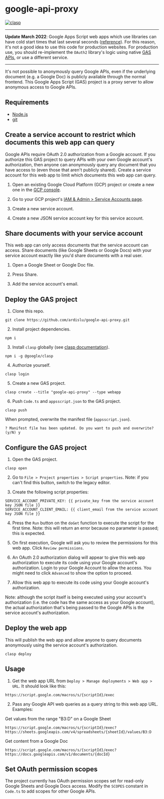 # google-api-proxy

[![clasp](https://img.shields.io/badge/built%20with-clasp-4285f4.svg)](https://github.com/google/clasp)

-----

**Update March 2022**: Google Apps Script web apps which use libraries can have cold start times that last several seconds ([reference](https://developers.google.com/apps-script/guides/libraries)). For this reason, it's not a good idea to use this code for production websites. For production use, you should re-implement the `OAuth2` library's logic using native [GAS APIs](https://developers.google.com/apps-script/reference/utilities/utilities), or use a different service.

-----

It's not possible to anonymously query Google APIs, even if the underlying document (e.g. a Google Doc) is publicly available through the normal frontend. This Google Apps Script (GAS) project is a proxy server to allow anonymous access to Google APIs.

## Requirements
- [Node.js](https://nodejs.org/)
- [git](https://git-scm.com/)

## Create a service account to restrict which documents this web app can query

Google APIs require OAuth 2.0 authorization from a Google account. If you authorize this GAS project to query APIs with your own Google account's authorization, then anyone can anonymously query any document that you have access to (even those that aren't publicly shared). Create a service account for this web app to limit which documents this web app can query.

1. Open an existing Google Cloud Platform (GCP) project or create a new one in the [GCP console](https://console.cloud.google.com/).

2. Go to your GCP project's [IAM & Admin > Service Accounts page](https://console.cloud.google.com/iam-admin/serviceaccounts).

3. Create a new service account.

4. Create a new JSON service account key for this service account.

## Share documents with your service account

This web app can only access documents that the service account can access. Share documents (like Google Sheets or Google Docs) with your service account exactly like you'd share documents with a real user.

1. Open a Google Sheet or Google Doc file.

2. Press Share.

3. Add the service account's email.

## Deploy the GAS project

1. Clone this repo.
```
git clone https://github.com/ardislu/google-api-proxy.git
```

2. Install project dependencies.
```
npm i
```

3. Install `clasp` globally (see [clasp documentation](https://developers.google.com/apps-script/guides/clasp)).
```
npm i -g @google/clasp
```

4. Authorize yourself.
```
clasp login
```

5. Create a new GAS project.
```
clasp create --title "google-api-proxy" --type webapp
```

6. Push `Code.ts` and `appsscript.json` to the GAS project.
```
clasp push
```
When prompted, overwrite the manifest file (`appsscript.json`).
```
? Manifest file has been updated. Do you want to push and overwrite? (y/N) y
```

## Configure the GAS project

1. Open the GAS project.
```
clasp open
```

2. Go to `File > Project properties > Script properties`. Note: if you can't find this button, switch to the legacy editor.

3. Create the following script properties:
```
SERVICE_ACCOUNT_PRIVATE_KEY: {{ private_key from the service account key JSON file }}
SERVICE_ACCOUNT_CLIENT_EMAIL: {{ client_email from the service account key JSON file }}
```

4. Press the `Run` button on the `doGet` function to execute the script for the first time. Note: this will return an error because no parameter is passed; this is expected.

5. On first execution, Google will ask you to review the permissions for this web app. Click `Review permissions`. 

6. An OAuth 2.0 authorization dialog will appear to give this web app authorization to execute its code using your Google account's authorization. Login to your Google Account to allow the access. You might need to click `Advanced` to show the option to proceed.

7. Allow this web app to execute its code using your Google account's authorization.

Note: although the script itself is being executed using your account's authorization (i.e. the code has the same access as your Google account), the actual authorization that's being passed to the Google APIs is the service account's authorization.

## Deploy the web app

This will publish the web app and allow anyone to query documents anonymously using the service account's authorization.
```
clasp deploy
```

## Usage

1. Get the web app URL from `Deploy > Manage deployments > Web app > URL`. It should look like this:
```
https://script.google.com/macros/s/{scriptId}/exec
```

2. Pass any Google API web queries as a query string to this web app URL. Examples:

Get values from the range "B3:D" on a Google Sheet 
```
https://script.google.com/macros/s/{scriptId}/exec?https://sheets.googleapis.com/v4/spreadsheets/{sheetId}/values/B3:D
```

Get content from a Google Doc
```
https://script.google.com/macros/s/{scriptId}/exec?https://docs.googleapis.com/v1/documents/{docId}
```

## Set OAuth permission scopes

The project currently has OAuth permission scopes set for read-only Google Sheets and Google Docs access. Modify the `SCOPES` constant in `Code.ts` to add scopes for other Google APIs.
